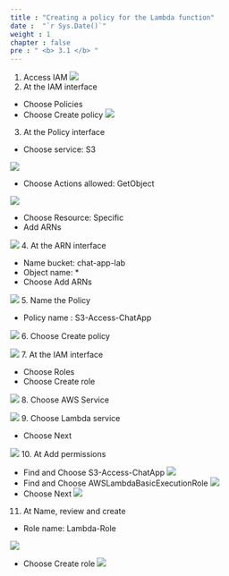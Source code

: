 ```yaml
---
title : "Creating a policy for the Lambda function"
date :  "`r Sys.Date()`" 
weight : 1
chapter : false
pre : " <b> 3.1 </b> "
---
```


1. Access IAM
![](../../WorkShop2/03.api/3.1.policy/33.png?featherlight=false&width=90pc)
2. At the IAM interface
- Choose Policies
- Choose Create policy
![](../../WorkShop2/03.api/3.1.policy/34.png?featherlight=false&width=90pc)
3. At the Policy interface
- Choose service: S3 

![](../../WorkShop2/03.api/3.1.policy/35.png?featherlight=false&width=90pc)
- Choose Actions allowed: GetObject 


![](../../WorkShop2/03.api/3.1.policy/36.png?featherlight=false&width=90pc)
- Choose Resource: Specific
- Add ARNs


![](../../WorkShop2/03.api/3.1.policy/37.png?featherlight=false&width=90pc)
4. At the ARN interface
- Name bucket: chat-app-lab
- Object name: *
- Choose Add ARNs

![](../../WorkShop2/03.api/3.1.policy/38.png?featherlight=false&width=90pc)
5. Name the Policy
- Policy name : S3-Access-ChatApp

![](../../WorkShop2/03.api/3.1.policy/39.png?featherlight=false&width=90pc)
6. Choose Create policy

![](../../WorkShop2/03.api/3.1.policy/40.png?featherlight=false&width=90pc)
7. At the IAM interface
- Choose Roles
- Choose Create role

![](../../WorkShop2/03.api/3.1.policy/41.png?featherlight=false&width=90pc)
8. Choose AWS Service

![](../../WorkShop2/03.api/3.1.policy/42.png?featherlight=false&width=90pc)
9. Choose Lambda service
- Choose Next

![](../../WorkShop2/03.api/3.1.policy/43.png?featherlight=false&width=90pc)
10. At Add permissions
- Find and Choose S3-Access-ChatApp 
![](../../WorkShop2/03.api/3.1.policy/44.png?featherlight=false&width=90pc)
- Find and Choose AWSLambdaBasicExecutionRole 
![](../../WorkShop2/03.api/3.1.policy/45.png?featherlight=false&width=90pc)
- Choose Next
![](../../WorkShop2/03.api/3.1.policy/46.png?featherlight=false&width=90pc)
11. At Name, review and create
- Role name: Lambda-Role 

![](../../WorkShop2/03.api/3.1.policy/47.png?featherlight=false&width=90pc)
- Choose Create role
![](../../WorkShop2/03.api/3.1.policy/48.png?featherlight=false&width=90pc)

